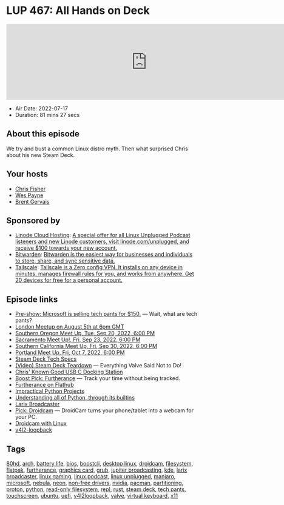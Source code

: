# LUP 467: All Hands on Deck

<iframe src="https://player.fireside.fm/v2/RUkczH-V+OJU38TRx?theme=dark" width="740" height="200" frameborder="0" scrolling="no"></iframe>

* Air Date: 2022-07-17
* Duration: 81 mins 27 secs

## About this episode

We try and bust a common Linux distro myth. Then what surprised Chris about his new Steam Deck.

## Your hosts
* [Chris Fisher](https://linuxunplugged.com/hosts/chrislas)
* [Wes Payne](https://linuxunplugged.com/hosts/wes)
* [Brent Gervais](https://linuxunplugged.com/hosts/brent)

## Sponsored by

  * [Linode Cloud Hosting](https://linode.com/unplugged): [A special offer for all Linux Unplugged Podcast listeners and new Linode customers, visit linode.com/unplugged, and receive $100 towards your new account. ](https://linode.com/unplugged)
  * [Bitwarden](https://bitwarden.com/linux): [Bitwarden is the easiest way for businesses and individuals to store, share, and sync sensitive data.](https://bitwarden.com/linux)
  * [Tailscale](http://tailscale.com/): [Tailscale is a Zero config VPN. It installs on any device in minutes, manages firewall rules for you, and works from anywhere. Get 20 devices for free for a personal account. ](http://tailscale.com/)



## Episode links

  * [Pre-show: Microsoft is selling tech pants for $150.](https://www.zdnet.com/article/microsoft-is-selling-tech-pants-for-150-wait-what-are-tech-pants/ "Pre-show: Microsoft is selling tech pants for $150.") — Wait, what are tech pants?
  * [London Meetup on August 5th at 6pm GMT](https://www.meetup.com/jupiterbroadcasting/events/286056077/ "London Meetup on August 5th at 6pm GMT")
  * [Southern Oregon Meet Up, Tue, Sep 20, 2022, 6:00 PM](https://www.meetup.com/jupiterbroadcasting/events/287237399/ "Southern Oregon Meet Up, Tue, Sep 20, 2022, 6:00 PM")
  * [Sacramento Meet Up!, Fri, Sep 23, 2022, 6:00 PM](https://www.meetup.com/jupiterbroadcasting/events/287237396/ "Sacramento Meet Up!, Fri, Sep 23, 2022, 6:00 PM")
  * [Southern California Meet Up, Fri, Sep 30, 2022, 6:00 PM](https://www.meetup.com/jupiterbroadcasting/events/287237407/ "Southern California Meet Up, Fri, Sep 30, 2022, 6:00 PM")
  * [Portland Meet Up, Fri, Oct 7, 2022, 6:00 PM](https://www.meetup.com/jupiterbroadcasting/events/287237410/ "Portland Meet Up, Fri, Oct 7, 2022, 6:00 PM")
  * [Steam Deck Tech Specs](https://www.steamdeck.com/en/tech "Steam Deck Tech Specs")
  * [(Video) Steam Deck Teardown](https://www.youtube.com/watch?v=4T0RZ6ustKQ "\(Video\) Steam Deck Teardown") — Everything Valve Said Not to Do!
  * [Chris' Known Good USB C Docking Station](https://www.amazon.com/dp/B08Q35VQ79 "Chris' Known Good USB C Docking Station")
  * [Boost Pick: Furtherance](https://github.com/lakoliu/Furtherance "Boost Pick: Furtherance") — Track your time without being tracked.
  * [Furtherance on Flathub](https://flathub.org/apps/details/com.lakoliu.Furtherance "Furtherance on Flathub")
  * [Impractical Python Projects](https://nostarch.com/impracticalpythonprojects "Impractical Python Projects")
  * [Understanding all of Python, through its builtins](https://sadh.life/post/builtins/#str-bytes-int-bool-float-and-complex-the-five-primitives "Understanding all of Python, through its builtins")
  * [Larix Broadcaster](https://softvelum.com/larix/ "Larix Broadcaster")
  * [Pick: Droidcam](https://www.dev47apps.com/ "Pick: Droidcam") — DroidCam turns your phone/tablet into a webcam for your PC.
  * [Droidcam with Linux](https://www.dev47apps.com/droidcam/linux/ "Droidcam with Linux")
  * [v4l2-loopback](https://github.com/umlaeute/v4l2loopback "v4l2-loopback")



## Tags

[80hd](https://linuxunplugged.com/tags/80hd), [arch](https://linuxunplugged.com/tags/arch), [battery life](https://linuxunplugged.com/tags/battery%20life), [bios](https://linuxunplugged.com/tags/bios), [boostcli](https://linuxunplugged.com/tags/boostcli), [desktop linux](https://linuxunplugged.com/tags/desktop%20linux), [droidcam](https://linuxunplugged.com/tags/droidcam), [filesystem](https://linuxunplugged.com/tags/filesystem), [flatpak](https://linuxunplugged.com/tags/flatpak), [furtherance](https://linuxunplugged.com/tags/furtherance), [graphics card](https://linuxunplugged.com/tags/graphics%20card), [grub](https://linuxunplugged.com/tags/grub), [jupiter broadcasting](https://linuxunplugged.com/tags/jupiter%20broadcasting), [kde](https://linuxunplugged.com/tags/kde), [larix broadcaster](https://linuxunplugged.com/tags/larix%20broadcaster), [linux gaming](https://linuxunplugged.com/tags/linux%20gaming), [linux podcast](https://linuxunplugged.com/tags/linux%20podcast), [linux unplugged](https://linuxunplugged.com/tags/linux%20unplugged), [manjaro](https://linuxunplugged.com/tags/manjaro), [microsoft](https://linuxunplugged.com/tags/microsoft), [nebula](https://linuxunplugged.com/tags/nebula), [neon](https://linuxunplugged.com/tags/neon), [non-free drivers](https://linuxunplugged.com/tags/non-free%20drivers), [nvidia](https://linuxunplugged.com/tags/nvidia), [pacman](https://linuxunplugged.com/tags/pacman), [partitioning](https://linuxunplugged.com/tags/partitioning), [proton](https://linuxunplugged.com/tags/proton), [python](https://linuxunplugged.com/tags/python), [read-only filesystem](https://linuxunplugged.com/tags/read-only%20filesystem), [repl](https://linuxunplugged.com/tags/repl), [rust](https://linuxunplugged.com/tags/rust), [steam deck](https://linuxunplugged.com/tags/steam%20deck), [tech pants](https://linuxunplugged.com/tags/tech%20pants), [touchscreen](https://linuxunplugged.com/tags/touchscreen), [ubuntu](https://linuxunplugged.com/tags/ubuntu), [uefi](https://linuxunplugged.com/tags/uefi), [v4l2loopback](https://linuxunplugged.com/tags/v4l2loopback), [valve](https://linuxunplugged.com/tags/valve), [virtual keyboard](https://linuxunplugged.com/tags/virtual%20keyboard), [x11](https://linuxunplugged.com/tags/x11)